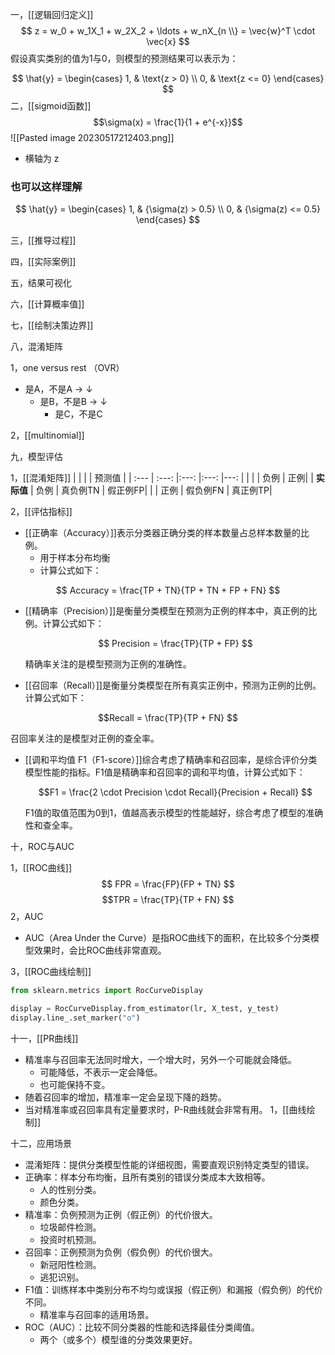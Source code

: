 一，[[逻辑回归定义]]
 $$
 z = w_0 + w_1X_1 + w_2X_2 + \ldots + w_nX_{n  \\}  = \vec{w}^T \cdot \vec{x}
 $$
 假设真实类别的值为1与0，则模型的预测结果可以表示为：

$$
\hat{y} = 
\begin{cases}
1, & \text{z > 0} \\
0, & \text{z <= 0}
\end{cases}
$$
二，[[sigmoid函数]]  
$$\sigma(x) = \frac{1}{1 + e^{-x}}$$
![[Pasted image 20230517212403.png]]

- 横轴为 z 

### 也可以这样理解
$$
\hat{y} = 
\begin{cases}
1, & {\sigma(z) > 0.5} \\
0, & {\sigma(z) <= 0.5}
\end{cases}
$$

三，[[推导过程]]

四，[[实际案例]]

五，结果可视化

六，[[计算概率值]]

七，[[绘制决策边界]]

八，混淆矩阵

1，one versus rest （OVR）
- 是A，不是A  → ↓
	- 是B，不是B → ↓
		- 是C，不是C

2，[[multinomial]]

九，模型评估

1，[[混淆矩阵]]
|    |     |    |  预测值     |
| :--- | :---: |:---: |:---: |---: |
|           |         |    负例     | 正例|
| **实际值**   |    负例    |    真负例TN     | 假正例FP|
|         |   正例     |    假负例FN    | 真正例TP|

2，[[评估指标]]


- [[正确率（Accuracy）]]表示分类器正确分类的样本数量占总样本数量的比例。
	- 用于样本分布均衡
	- 计算公式如下：

 $$ Accuracy = \frac{TP + TN}{TP + TN + FP + FN} $$

 

- [[精确率（Precision）]]是衡量分类模型在预测为正例的样本中，真正例的比例。计算公式如下：

  $$ Precision = \frac{TP}{TP + FP} $$

  精确率关注的是模型预测为正例的准确性。

- [[召回率（Recall）]]是衡量分类模型在所有真实正例中，预测为正例的比例。计算公式如下：

$$Recall = \frac{TP}{TP + FN} $$

  召回率关注的是模型对正例的查全率。

- [[调和平均值 F1（F1-score）]]综合考虑了精确率和召回率，是综合评价分类模型性能的指标。F1值是精确率和召回率的调和平均值，计算公式如下：

  $$F1 = \frac{2 \cdot Precision \cdot Recall}{Precision + Recall} $$

  F1值的取值范围为0到1，值越高表示模型的性能越好，综合考虑了模型的准确性和查全率。

十，ROC与AUC

1，[[ROC曲线]]
$$ FPR = \frac{FP}{FP + TN} $$
$$TPR = \frac{TP}{TP + FN} $$
2，AUC
- AUC（Area Under the Curve）是指ROC曲线下的面积，在比较多个分类模型效果时，会比ROC曲线非常直观。

3，[[ROC曲线绘制]]
```python
from sklearn.metrics import RocCurveDisplay

display = RocCurveDisplay.from_estimator(lr, X_test, y_test)
display.line_.set_marker("o")
```

十一，[[PR曲线]]

- 精准率与召回率无法同时增大，一个增大时，另外一个可能就会降低。
	- 可能降低，不表示一定会降低。
	- 也可能保持不变。
- 随着召回率的增加，精准率一定会呈现下降的趋势。
- 当对精准率或召回率具有定量要求时，P-R曲线就会非常有用。
1，[[曲线绘制]]

十二，应用场景

- 混淆矩阵：提供分类模型性能的详细视图，需要直观识别特定类型的错误。
- 正确率：样本分布均衡，且所有类别的错误分类成本大致相等。
	- 人的性别分类。
	- 颜色分类。
- 精准率：负例预测为正例（假正例）的代价很大。
	- 垃圾邮件检测。
	- 投资时机预测。
- 召回率：正例预测为负例（假负例）的代价很大。
	- 新冠阳性检测。
	- 逃犯识别。
- F1值：训练样本中类别分布不均匀或误报（假正例）和漏报（假负例）的代价不同。
	- 精准率与召回率的适用场景。
- ROC（AUC）：比较不同分类器的性能和选择最佳分类阈值。
	- 两个（或多个）模型谁的分类效果更好。

